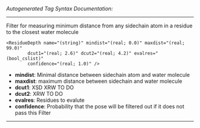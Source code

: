 _Autogenerated Tag Syntax Documentation:_

---
Filter for measuring minimum distance from any sidechain atom in a residue to the closest water molecule

```
<ResidueDepth name="(string)" mindist="(real; 0.0)" maxdist="(real; 99.0)"
        dcut1="(real; 2.6)" dcut2="(real; 4.2)" evalres="(bool_cslist)"
        confidence="(real; 1.0)" />
```

-   **mindist**: Minimal distance between sidechain atom and water molecule
-   **maxdist**: maximum distance between sidechain and water molecule
-   **dcut1**: XSD XRW TO DO
-   **dcut2**: XRW TO DO
-   **evalres**: Residues to evalute
-   **confidence**: Probability that the pose will be filtered out if it does not pass this Filter

---
